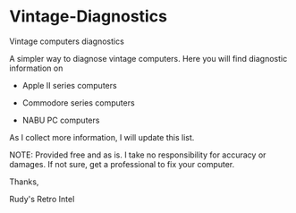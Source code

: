 # Vintage-Diagnostics
Vintage computers diagnostics

A simpler way to diagnose vintage computers. Here you will find 
diagnostic information on

* Apple II series computers

* Commodore series computers

* NABU PC computers


As I collect more information, I will update this list.

NOTE: Provided free and as is. I take no responsibility for accuracy or damages.
If not sure, get a professional to fix your computer. 

Thanks,

Rudy's Retro Intel 
